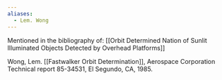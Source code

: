 ```yaml
---
aliases:
  - Lem. Wong
---
```

Mentioned in the bibliography of: [[Orbit Determined Nation of Sunlit Illuminated Objects Detected by Overhead Platforms]]

Wong, Lem. [[Fastwalker Orbit Determination]], Aerospace Corporation Technical report 85-34531, El Segundo, CA, 1985.